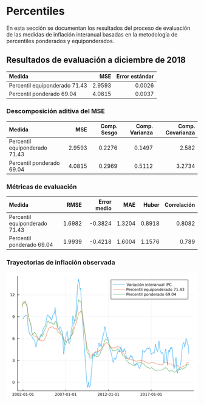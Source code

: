 # Percentiles 

En esta sección se documentan los resultados del proceso de evaluación de las medidas de inflación interanual basadas en la metodología de percentiles ponderados y equiponderados.

## Resultados de evaluación a diciembre de 2018

| Medida                        |    MSE | Error estándar |
| :---------------------------- | -----: | -------------: |
| Percentil equiponderado 71.43 | 2.9593 |         0.0026 |
| Percentil ponderado 69.04     | 4.0815 |         0.0037 |

### Descomposición aditiva del MSE

| Medida                        |    MSE | Comp. Sesgo | Comp. Varianza | Comp. Covarianza |
| :---------------------------- | -----: | ----------: | -------------: | ---------------: |
| Percentil equiponderado 71.43 | 2.9593 |      0.2276 |         0.1497 |            2.582 |
| Percentil ponderado 69.04     | 4.0815 |      0.2969 |         0.5112 |           3.2734 |


### Métricas de evaluación 

| Medida                        |   RMSE | Error medio |    MAE |  Huber | Correlación |
| :---------------------------- | -----: | ----------: | -----: | -----: | ----------: |
| Percentil equiponderado 71.43 | 1.6982 |     -0.3824 | 1.3204 | 0.8918 |      0.8082 |
| Percentil ponderado 69.04     | 1.9939 |     -0.4218 | 1.6004 | 1.1576 |       0.789 |

### Trayectorias de inflación observada

![Trayectoria observada](images/Percentile/Optim-Percentile_EVALDATE=2018-12-01_PARAM_PERIOD=60.svg)



